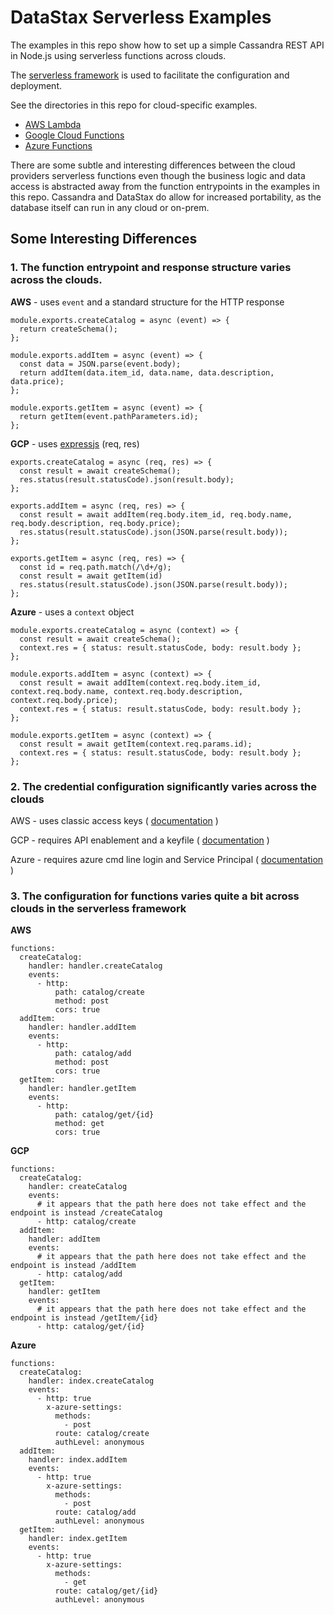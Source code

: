 # DataStax Serverless Examples

The examples in this repo show how to set up a simple Cassandra REST API in Node.js using serverless functions across clouds.

The [serverless framework](serverless.com) is used to facilitate the configuration and deployment.

See the directories in this repo for cloud-specific examples.
- [AWS Lambda](aws)
- [Google Cloud Functions](gcp)
- [Azure Functions](azure)

There are some subtle and interesting differences between the cloud providers serverless functions even though the 
business logic and data access is abstracted away from the function entrypoints in the examples in this repo.
Cassandra and DataStax do allow for increased portability, as the database itself can run in any cloud or on-prem.

## Some Interesting Differences

### 1. The function entrypoint and response structure varies across the clouds.
**AWS** - uses `event` and a standard structure for the HTTP response
```
module.exports.createCatalog = async (event) => {
  return createSchema();
};

module.exports.addItem = async (event) => {
  const data = JSON.parse(event.body);
  return addItem(data.item_id, data.name, data.description, data.price);
};

module.exports.getItem = async (event) => {
  return getItem(event.pathParameters.id);
};
```
**GCP** - uses [expressjs](https://expressjs.com/en/api.html) (req, res)
```
exports.createCatalog = async (req, res) => {
  const result = await createSchema();
  res.status(result.statusCode).json(result.body);
};

exports.addItem = async (req, res) => {
  const result = await addItem(req.body.item_id, req.body.name, req.body.description, req.body.price);
  res.status(result.statusCode).json(JSON.parse(result.body));
};

exports.getItem = async (req, res) => {
  const id = req.path.match(/\d+/g);
  const result = await getItem(id)
  res.status(result.statusCode).json(JSON.parse(result.body));
};
```
**Azure** - uses a `context` object
```
module.exports.createCatalog = async (context) => {
  const result = await createSchema();
  context.res = { status: result.statusCode, body: result.body };
};

module.exports.addItem = async (context) => {
  const result = await addItem(context.req.body.item_id, context.req.body.name, context.req.body.description, context.req.body.price);
  context.res = { status: result.statusCode, body: result.body };
};

module.exports.getItem = async (context) => {
  const result = await getItem(context.req.params.id);
  context.res = { status: result.statusCode, body: result.body };
};
```

### 2. The credential configuration significantly varies across the clouds
AWS - uses classic access keys ( [documentation](https://serverless.com/framework/docs/providers/aws/guide/credentials/) )

GCP - requires API enablement and a keyfile ( [documentation](https://serverless.com/framework/docs/providers/google/guide/credentials/) )

Azure - requires azure cmd line login and Service Principal ( [documentation](https://github.com/serverless/serverless-azure-functions#advanced-authentication) )

### 3. The configuration for functions varies quite a bit across clouds in the serverless framework
**AWS**
```
functions:
  createCatalog:
    handler: handler.createCatalog 
    events: 
      - http:
          path: catalog/create
          method: post
          cors: true
  addItem:
    handler: handler.addItem
    events: 
      - http:
          path: catalog/add
          method: post
          cors: true
  getItem:
    handler: handler.getItem
    events: 
      - http:
          path: catalog/get/{id}
          method: get
          cors: true
```
**GCP**
```
functions:
  createCatalog:
    handler: createCatalog 
    events: 
      # it appears that the path here does not take effect and the endpoint is instead /createCatalog
      - http: catalog/create
  addItem:
    handler: addItem
    events: 
      # it appears that the path here does not take effect and the endpoint is instead /addItem
      - http: catalog/add
  getItem:
    handler: getItem
    events: 
      # it appears that the path here does not take effect and the endpoint is instead /getItem/{id}
      - http: catalog/get/{id}
```
**Azure**
```
functions:
  createCatalog:
    handler: index.createCatalog 
    events: 
      - http: true
        x-azure-settings:
          methods:
            - post
          route: catalog/create
          authLevel: anonymous
  addItem:
    handler: index.addItem
    events: 
      - http: true
        x-azure-settings:
          methods:
            - post
          route: catalog/add
          authLevel: anonymous
  getItem:
    handler: index.getItem
    events: 
      - http: true
        x-azure-settings:
          methods:
            - get
          route: catalog/get/{id}
          authLevel: anonymous
```
